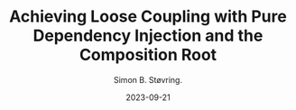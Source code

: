 ---
slug: "/talks/swift-connection/september-2023/simon-b-stovring-achieving-loose-coupling-with-pure-dependency-injection-and-the-composition-root"
date: 2023-09-21
title: "Achieving Loose Coupling with Pure Dependency Injection and the Composition Root"
author: "Simon B. Støvring."
video: bmIW1skJQFo
thumbnail: thumbnails/bmIW1skJQFo.jpg
slides: 
tags: []
year: 2023
conference: swift-connection
edition: september-2023
allow_ads: false
---